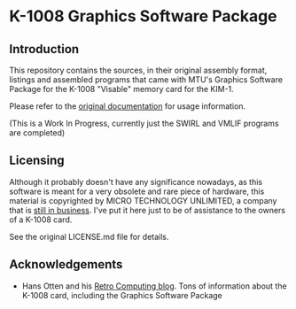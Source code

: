 # K-1008 Graphics Software Package

## Introduction

This repository contains the sources, in their original assembly format, listings and assembled programs that came with MTU's Graphics Software Package for the K-1008 "Visable" memory card for the KIM-1.

Please refer to the [original documentation](http://retro.hansotten.nl/6502-sbc/kim-1-manuals-and-software/kim-1-related-hardware/mtu-k-1012-k-1008/mtu-k-1008/) for usage information.

(This is a Work In Progress, currently just the SWIRL and VMLIF programs are completed)

## Licensing

Although it probably doesn't have any significance nowadays, as this software is meant for a very obsolete and rare piece of hardware, this material is copyrighted by MICRO TECHNOLOGY UNLIMITED, a company that is [still in business](http://www.mtu.com/catalog/index.php). I've put it here just to be of assistance to the owners of a K-1008 card.

See the original LICENSE.md file for details.

## Acknowledgements

* Hans Otten and his [Retro Computing blog](http://retro.hansotten.nl/). Tons of information about the K-1008 card, including the Graphics Software Package